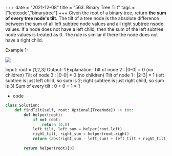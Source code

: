 +++ 
date = "2021-12-08"
title = "563. Binary Tree Tilt"
tags = ["leetcode","binarytree"]
+++
Given the root of a binary tree, return __the sum of every tree node's tilt.__
The tilt of a tree node is the absolute difference between the sum of all left subtree node values and all right subtree nsode values. If a node does not have a left child, then the sum of the left subtree node values is treated as 0. The rule is similar if there the node does not have a right child.
 
Example 1:

![](https://assets.leetcode.com/uploads/2020/10/20/tilt1.jpg)

Input: root = [1,2,3] Output: 1 Explanation: Tilt of node 2 : |0-0| = 0 (no children) Tilt of node 3 : |0-0| = 0 (no children) Tilt of node 1 : |2-3| = 1 (left subtree is just left child, so sum is 2; right subtree is just right child, so sum is 3) Sum of every tilt : 0 + 0 + 1 = 1
- code
```py
class Solution:
    def findTilt(self, root: Optional[TreeNode]) -> int:
        def helper(root):
            if not root:
                return (0,0)
            left_tilt, left_sum = helper(root.left)
            right_tilt, right_sum = helper(root.right)
            return (abs(right_sum - left_sum) + left_tilt + right_tilt, left_sum + right_sum + root.val)
        
        return helper(root)[0]
```
